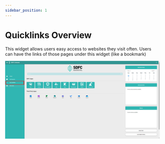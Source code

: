```yaml
---
sidebar_position: 1
---
```


# Quicklinks Overview

This widget allows users easy access to websites they visit often. Users can have the links of those pages under this widget (like a bookmark)

![Overview of the quicklinks page](./quicklinkspreview.png)
